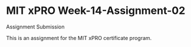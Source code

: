 # MIT xPRO Week-14-Assignment-02
 Assignment Submission

This is an assignment for the MIT xPRO certificate program. 